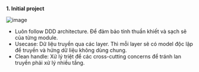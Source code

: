 **1. Initial project**

   ![image](https://github.com/user-attachments/assets/ef64a11b-4f82-41d9-98f4-a80c5030c074)


- Luôn follow DDD architecture. Để đảm bảo tính thuần khiết và sạch sẽ của từng module.
- Usecase: Dữ liệu truyền qua các layer. Thì mỗi layer sẽ có model độc lập để truyền và hứng dữ liệu không dùng chung.
- Clean handle: Xử lý triệt để các cross-cutting concerns để tránh lan truyền phải xử lý nhiều tầng.

